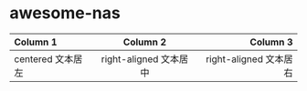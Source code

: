 # awesome-nas

| Column 1 | Column 2  |	Column 3 |
|:--------| :---------:|--------:|
| centered 文本居左 | right-aligned 文本居中 |right-aligned 文本居右|
